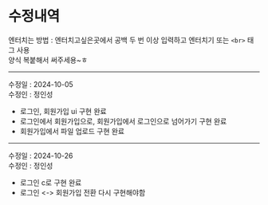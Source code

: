# 수정내역
엔터치는 방법 : 엔터치고싶은곳에서 공백 두 번 이상 입력하고 엔터치기 또는 `<br>` 태그 사용  
양식 복붙해서 써주세용~ㅎ
***
수정일 : 2024-10-05  
수정인 : 정인성  
- 로그인, 회원가입 ui 구현 완료  
- 로그인에서 회원가입으로, 회원가입에서 로그인으로 넘어가기 구현 완료  
- 회원가입에서 파일 업로드 구현 완료  

***
수정일 : 2024-10-26  
수정인 : 정인성  
- 로그인 c로 구현 완료
- 로그인 <-> 회원가입 전환 다시 구현해야함
